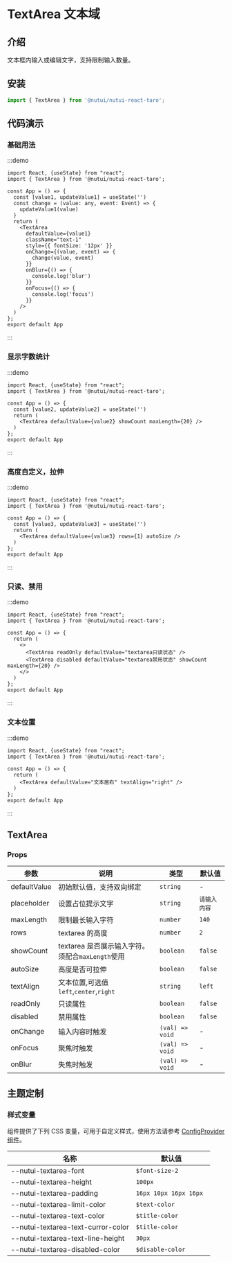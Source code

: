 # TextArea 文本域

## 介绍

文本框内输入或编辑文字，支持限制输入数量。

## 安装

```javascript
import { TextArea } from '@nutui/nutui-react-taro';
```

## 代码演示

### 基础用法

:::demo

```tsx
import React, {useState} from "react";
import { TextArea } from '@nutui/nutui-react-taro';

const App = () => {
  const [value1, updateValue1] = useState('')
  const change = (value: any, event: Event) => {
    updateValue1(value)
  }
  return (
    <TextArea
      defaultValue={value1}
      className="text-1"
      style={{ fontSize: '12px' }}
      onChange={(value, event) => {
        change(value, event)
      }}
      onBlur={() => {
        console.log('blur')
      }}
      onFocus={() => {
        console.log('focus')
      }}
    />
  )
};
export default App
```
:::

### 显示字数统计

:::demo

```tsx
import React, {useState} from "react";
import { TextArea } from '@nutui/nutui-react-taro';

const App = () => {
  const [value2, updateValue2] = useState('')
  return (
    <TextArea defaultValue={value2} showCount maxLength={20} />
  )
};
export default App
```
:::

### 高度自定义，拉伸

:::demo

```tsx
import React, {useState} from "react";
import { TextArea } from '@nutui/nutui-react-taro';

const App = () => {
  const [value3, updateValue3] = useState('')
  return (
    <TextArea defaultValue={value3} rows={1} autoSize />
  )
};
export default App
```
:::

### 只读、禁用

:::demo

```tsx
import React, {useState} from "react";
import { TextArea } from '@nutui/nutui-react-taro';

const App = () => {
  return (
    <>
      <TextArea readOnly defaultValue="textarea只读状态" />
      <TextArea disabled defaultValue="textarea禁用状态" showCount maxLength={20} />
    </>
  )
};
export default App
```
:::

### 文本位置

:::demo

```tsx
import React, {useState} from "react";
import { TextArea } from '@nutui/nutui-react-taro';

const App = () => {
  return (
    <TextArea defaultValue="文本居右" textAlign="right" />
  )
};
export default App
```
:::

## TextArea

### Props

| 参数         | 说明                                              | 类型           | 默认值         |
| ------------ | ------------------------------------------------- | -------------- | -------------- |
| defaultValue | 初始默认值，支持双向绑定                          | `string`         | -              |
| placeholder  | 设置占位提示文字                                  | `string`         | `请输入内容` |
| maxLength    | 限制最长输入字符                                  | `number` | `140`              |
| rows         | textarea 的高度                                   | `number` | `2`            |
| showCount    | textarea 是否展示输入字符。须配合`maxLength`使用 | `boolean`        | `false`        |
| autoSize     | 高度是否可拉伸                                    | `boolean`        | `false`        |
| textAlign    | 文本位置,可选值`left`,`center`,`right`            | `string`         | `left`         |
| readOnly     | 只读属性                                          | `boolean`        | `false`        |
| disabled     | 禁用属性                                          | `boolean`        | `false`        |
| onChange           | 输入内容时触发 | `(val) => void`      | - |
| onFocus            | 聚焦时触发     | `(val) => void`      | - |
| onBlur             | 失焦时触发     | `(val) => void`      | - |

## 主题定制

### 样式变量

组件提供了下列 CSS 变量，可用于自定义样式，使用方法请参考 [ConfigProvider 组件](#/zh-CN/component/configprovider)。

| 名称 | 默认值 |
| --- | --- |
| --nutui-textarea-font | `$font-size-2` |
| --nutui-textarea-height | `100px` |
| --nutui-textarea-padding | `16px 10px 16px 16px `|
| --nutui-textarea-limit-color | `$text-color` |
| --nutui-textarea-text-color | `$title-color` |
| --nutui-textarea-text-curror-color  | `$title-color`|
| --nutui-textarea-text-line-height  | `30px` |
| --nutui-textarea-disabled-color | `$disable-color` |
